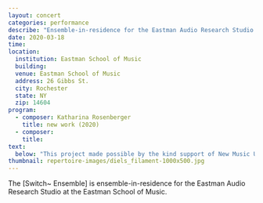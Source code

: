 ```yaml
---
layout: concert
categories: performance
describe: "Ensemble-in-residence for the Eastman Audio Research Studio."
date: 2020-03-18
time:
location:
  institution: Eastman School of Music
  building:
  venue: Eastman School of Music
  address: 26 Gibbs St.
  city: Rochester
  state: NY
  zip: 14604
program:
  - composer: Katharina Rosenberger
    title: new work (2020)
  - composer:
    title:
text:
  below: "This project made possible by the kind support of New Music USA and the Ernst von Siemens Musikstiftung"
thumbnail: repertoire-images/diels_filament-1000x500.jpg
---
```


The [Switch~ Ensemble] is ensemble-in-residence for the Eastman Audio Research Studio at the Eastman School of Music.
